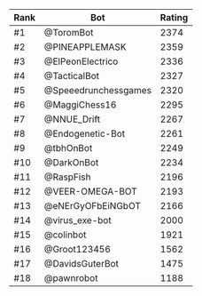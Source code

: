 Rank|Bot|Rating
---|---|---
#1|@ToromBot|2374
#2|@PINEAPPLEMASK|2359
#3|@ElPeonElectrico|2336
#4|@TacticalBot|2327
#5|@Speeedrunchessgames|2320
#6|@MaggiChess16|2295
#7|@NNUE_Drift|2267
#8|@Endogenetic-Bot|2261
#9|@tbhOnBot|2249
#10|@DarkOnBot|2234
#11|@RaspFish|2196
#12|@VEER-OMEGA-BOT|2193
#13|@eNErGyOFbEiNGbOT|2166
#14|@virus_exe-bot|2000
#15|@colinbot|1921
#16|@Groot123456|1562
#17|@DavidsGuterBot|1475
#18|@pawnrobot|1188
